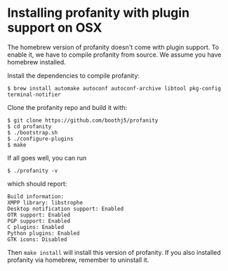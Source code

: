 # Installing profanity with plugin support on OSX

The homebrew version of profanity doesn't come with plugin support. To enable
it, we have to compile profanity from source. We assume you have homebrew
installed.

Install the dependencies to compile profanity:

    $ brew install automake autoconf autoconf-archive libtool pkg-config terminal-notifier

Clone the profanity repo and build it with:

    $ git clone https://github.com/boothj5/profanity
    $ cd profanity
    $ ./bootstrap.sh
    $ ./configure-plugins
    $ make 

If all goes well, you can run

    $ ./profanity -v

which should report:

    Build information:
    XMPP library: libstrophe
    Desktop notification support: Enabled
    OTR support: Enabled
    PGP support: Enabled
    C plugins: Enabled
    Python plugins: Enabled
    GTK icons: Disabled 

Then `make install` will install this version of profanity. If you also
installed profanity via homebrew, remember to uninstall it.
